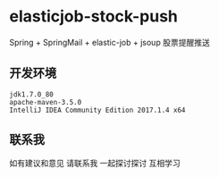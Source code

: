 # elasticjob-stock-push
Spring + SpringMail + elastic-job + jsoup 股票提醒推送

##  开发环境
```
jdk1.7.0_80
apache-maven-3.5.0
IntelliJ IDEA Community Edition 2017.1.4 x64
```

##  联系我
如有建议和意见 请联系我 一起探讨探讨 互相学习
